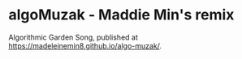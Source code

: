# algoMuzak - Maddie Min's remix

Algorithmic Garden Song, published at https://madeleinemin8.github.io/algo-muzak/.
